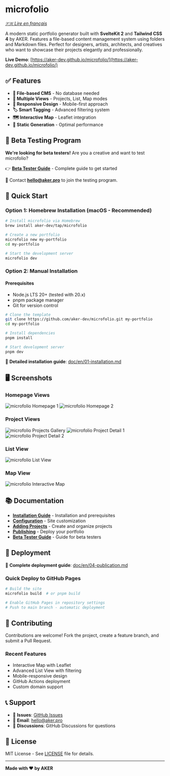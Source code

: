 # microfolio

_[🇫🇷 Lire en français](LISEZMOI.md)_

A modern static portfolio generator built with **SvelteKit 2** and **Tailwind CSS 4** by AKER. Features a file-based content management system using folders and Markdown files. Perfect for designers, artists, architects, and creatives who want to showcase their projects elegantly and professionally.

**Live Demo**: [https://aker-dev.github.io/microfolio/](https://aker-dev.github.io/microfolio/)

## ✅ Features

- **📁 File-based CMS** - No database needed
- **🎨 Multiple Views** - Projects, List, Map modes
- **📱 Responsive Design** - Mobile-first approach
- **🏷️ Smart Tagging** - Advanced filtering system
- **🗺️ Interactive Map** - Leaflet integration
- **🚀 Static Generation** - Optimal performance

## 🧪 Beta Testing Program

**We're looking for beta testers!** Are you a creative and want to test microfolio?

👉 **[Beta Tester Guide](doc/en/beta-testers-guide.md)** - Complete guide to get started

📧 Contact **hello@aker.pro** to join the testing program.

## 🚀 Quick Start

### Option 1: Homebrew Installation (macOS - Recommended)

```bash
# Install microfolio via Homebrew
brew install aker-dev/tap/microfolio

# Create a new portfolio
microfolio new my-portfolio
cd my-portfolio

# Start the development server
microfolio dev
```

### Option 2: Manual Installation

#### Prerequisites

- Node.js LTS 20+ (tested with 20.x)
- pnpm package manager
- Git for version control

```bash
# Clone the template
git clone https://github.com/aker-dev/microfolio.git my-portfolio
cd my-portfolio

# Install dependencies
pnpm install

# Start development server
pnpm dev
```

📖 **Detailed installation guide**: [doc/en/01-installation.md](doc/en/01-installation.md)

## 🖥️ Screenshots

### Homepage Views

![microfolio Homepage 1](doc/screenshots/microfolio_home_01.png)
![microfolio Homepage 2](doc/screenshots/microfolio_home_02.png)

### Project Views

![microfolio Projects Gallery](doc/screenshots/microfolio_projects.png)
![microfolio Project Detail 1](doc/screenshots/microfolio_project_01.png)
![microfolio Project Detail 2](doc/screenshots/microfolio_project_02.png)

### List View

![microfolio List View](doc/screenshots/microfolio_list.png)

### Map View

![microfolio Interactive Map](doc/screenshots/microfolio_map.png)

## 📚 Documentation

- **[Installation Guide](doc/en/01-installation.md)** - Installation and prerequisites
- **[Configuration](doc/en/02-configuration.md)** - Site customization
- **[Adding Projects](doc/en/03-adding-projects.md)** - Create and organize projects
- **[Publishing](doc/en/04-publication.md)** - Deploy your portfolio
- **[Beta Tester Guide](doc/en/beta-testers-guide.md)** - Guide for beta testers

## 🚀 Deployment

📖 **Complete deployment guide**: [doc/en/04-publication.md](doc/en/04-publication.md)

### Quick Deploy to GitHub Pages

```bash
# Build the site
microfolio build  # or pnpm build

# Enable GitHub Pages in repository settings
# Push to main branch - automatic deployment
```

## 🤝 Contributing

Contributions are welcome! Fork the project, create a feature branch, and submit a Pull Request.

### Recent Features

- Interactive Map with Leaflet
- Advanced List View with filtering
- Mobile-responsive design
- GitHub Actions deployment
- Custom domain support

## 📞 Support

- 🐛 **Issues**: [GitHub Issues](https://github.com/aker-dev/microfolio/issues)
- 📧 **Email**: hello@aker.pro
- 💬 **Discussions**: GitHub Discussions for questions

## 📄 License

MIT License - See [LICENSE](LICENSE) file for details.

---

**Made with ❤️ by AKER**
